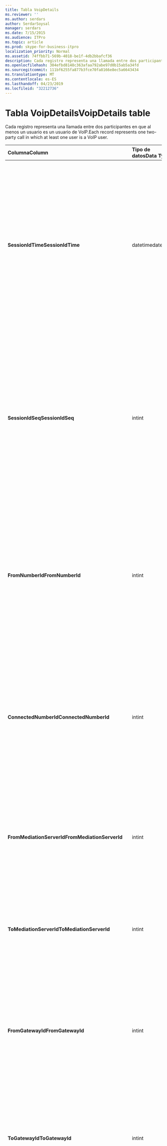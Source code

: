 ```yaml
---
title: Tabla VoipDetails
ms.reviewer: ''
ms.author: serdars
author: SerdarSoysal
manager: serdars
ms.date: 7/15/2015
ms.audience: ITPro
ms.topic: article
ms.prod: skype-for-business-itpro
localization_priority: Normal
ms.assetid: 74ffbb71-569b-4018-be1f-4db2bbafcf36
description: Cada registro representa una llamada entre dos participantes en que al menos un usuario es un usuario de VoIP.
ms.openlocfilehash: 304efbd8148c363afaa792abe97d0b15ab5a34fd
ms.sourcegitcommit: 111bf6255fa877b3fce70fa8166e8ec5a6643434
ms.translationtype: MT
ms.contentlocale: es-ES
ms.lasthandoff: 04/23/2019
ms.locfileid: "32212736"
---
```

# <a name="voipdetails-table"></a><span data-ttu-id="60ec6-103">Tabla VoipDetails</span><span class="sxs-lookup"><span data-stu-id="60ec6-103">VoipDetails table</span></span>
 
<span data-ttu-id="60ec6-104">Cada registro representa una llamada entre dos participantes en que al menos un usuario es un usuario de VoIP.</span><span class="sxs-lookup"><span data-stu-id="60ec6-104">Each record represents one two-party call in which at least one user is a VoIP user.</span></span>
  
|<span data-ttu-id="60ec6-105">**Columna**</span><span class="sxs-lookup"><span data-stu-id="60ec6-105">**Column**</span></span>|<span data-ttu-id="60ec6-106">**Tipo de datos**</span><span class="sxs-lookup"><span data-stu-id="60ec6-106">**Data Type**</span></span>|<span data-ttu-id="60ec6-107">**Clave o índice**</span><span class="sxs-lookup"><span data-stu-id="60ec6-107">**Key/Index**</span></span>|<span data-ttu-id="60ec6-108">**Detalles**</span><span class="sxs-lookup"><span data-stu-id="60ec6-108">**Details**</span></span>|
|:-----|:-----|:-----|:-----|
|<span data-ttu-id="60ec6-109">**SessionIdTime**</span><span class="sxs-lookup"><span data-stu-id="60ec6-109">**SessionIdTime**</span></span> <br/> |<span data-ttu-id="60ec6-110">datetime</span><span class="sxs-lookup"><span data-stu-id="60ec6-110">datetime</span></span>  <br/> |<span data-ttu-id="60ec6-111">Primary</span><span class="sxs-lookup"><span data-stu-id="60ec6-111">Primary</span></span>  <br/> |<span data-ttu-id="60ec6-112">Hora de la solicitud de sesión.</span><span class="sxs-lookup"><span data-stu-id="60ec6-112">Time of session request.</span></span> <span data-ttu-id="60ec6-113">Se utiliza en forma conjunta con **SessionIdSeq** para identificar de forma exclusiva una sesión.</span><span class="sxs-lookup"><span data-stu-id="60ec6-113">Used in conjunction with **SessionIdSeq** to uniquely identify a session.</span></span> <span data-ttu-id="60ec6-114">Vea la [tabla en Skype para Business Server 2015 Dialogs](dialogs.md) para obtener más información.</span><span class="sxs-lookup"><span data-stu-id="60ec6-114">See the [Dialogs table in Skype for Business Server 2015](dialogs.md) for more information.</span></span> <br/> |
|<span data-ttu-id="60ec6-115">**SessionIdSeq**</span><span class="sxs-lookup"><span data-stu-id="60ec6-115">**SessionIdSeq**</span></span> <br/> |<span data-ttu-id="60ec6-116">int</span><span class="sxs-lookup"><span data-stu-id="60ec6-116">int</span></span>  <br/> |<span data-ttu-id="60ec6-117">Primary</span><span class="sxs-lookup"><span data-stu-id="60ec6-117">Primary</span></span>  <br/> |<span data-ttu-id="60ec6-118">Número de identificador para identificar la sesión.</span><span class="sxs-lookup"><span data-stu-id="60ec6-118">ID number to identify the session.</span></span> <span data-ttu-id="60ec6-119">Se utiliza junto con **SessionIdTime** para identificar de forma exclusiva una sesión.</span><span class="sxs-lookup"><span data-stu-id="60ec6-119">Used in conjunction with **SessionIdTime** to uniquely identify a session.</span></span> <span data-ttu-id="60ec6-120">Vea la [tabla en Skype para Business Server 2015 Dialogs](dialogs.md) para obtener más información.</span><span class="sxs-lookup"><span data-stu-id="60ec6-120">See the [Dialogs table in Skype for Business Server 2015](dialogs.md) for more information.</span></span> <br/> |
|<span data-ttu-id="60ec6-121">**FromNumberId**</span><span class="sxs-lookup"><span data-stu-id="60ec6-121">**FromNumberId**</span></span> <br/> |<span data-ttu-id="60ec6-122">int</span><span class="sxs-lookup"><span data-stu-id="60ec6-122">int</span></span>  <br/> |<span data-ttu-id="60ec6-123">Externa</span><span class="sxs-lookup"><span data-stu-id="60ec6-123">Foreign</span></span>  <br/> |<span data-ttu-id="60ec6-124">**PhoneId** del autor de la llamada.</span><span class="sxs-lookup"><span data-stu-id="60ec6-124">**PhoneId** of the caller.</span></span> <span data-ttu-id="60ec6-125">Vea la [tabla de teléfonos](phones.md) para obtener más información.</span><span class="sxs-lookup"><span data-stu-id="60ec6-125">See the [Phones table](phones.md) for more information.</span></span> <span data-ttu-id="60ec6-126">Si no NULL y **FromGatewayId** no es nulo, el autor de la llamada era un usuario de RTC.</span><span class="sxs-lookup"><span data-stu-id="60ec6-126">If not NULL and **FromGatewayId** is not NULL, then the caller was a PSTN user.</span></span> <br/> |
|<span data-ttu-id="60ec6-127">**ConnectedNumberId**</span><span class="sxs-lookup"><span data-stu-id="60ec6-127">**ConnectedNumberId**</span></span> <br/> |<span data-ttu-id="60ec6-128">int</span><span class="sxs-lookup"><span data-stu-id="60ec6-128">int</span></span>  <br/> |<span data-ttu-id="60ec6-129">Externa</span><span class="sxs-lookup"><span data-stu-id="60ec6-129">Foreign</span></span>  <br/> |<span data-ttu-id="60ec6-130">**PhoneId** del destinatario de la llamada.</span><span class="sxs-lookup"><span data-stu-id="60ec6-130">**PhoneId** of the call receiver.</span></span> <span data-ttu-id="60ec6-131">Vea la [tabla de teléfonos](phones.md) para obtener más información.</span><span class="sxs-lookup"><span data-stu-id="60ec6-131">See the [Phones table](phones.md) for more information.</span></span> <span data-ttu-id="60ec6-132">Si no NULL y **ToGatewayId** no es nulo, el destinatario de la llamada era un usuario de RTC.</span><span class="sxs-lookup"><span data-stu-id="60ec6-132">If not NULL and **ToGatewayId** is not NULL, then the call receiver was a PSTN user.</span></span> <br/> |
|<span data-ttu-id="60ec6-133">**FromMediationServerId**</span><span class="sxs-lookup"><span data-stu-id="60ec6-133">**FromMediationServerId**</span></span> <br/> |<span data-ttu-id="60ec6-134">int</span><span class="sxs-lookup"><span data-stu-id="60ec6-134">int</span></span>  <br/> |<span data-ttu-id="60ec6-135">Externa</span><span class="sxs-lookup"><span data-stu-id="60ec6-135">Foreign</span></span>  <br/> |<span data-ttu-id="60ec6-136">El servidor de mediación que proviene la llamada.</span><span class="sxs-lookup"><span data-stu-id="60ec6-136">The Mediation Server the call is coming from.</span></span> <span data-ttu-id="60ec6-137">Consulte la [tabla MediationServers](mediationservers.md) para obtener más información.</span><span class="sxs-lookup"><span data-stu-id="60ec6-137">See the [MediationServers table](mediationservers.md) for more information.</span></span> <br/> |
|<span data-ttu-id="60ec6-138">**ToMediationServerId**</span><span class="sxs-lookup"><span data-stu-id="60ec6-138">**ToMediationServerId**</span></span> <br/> |<span data-ttu-id="60ec6-139">int</span><span class="sxs-lookup"><span data-stu-id="60ec6-139">int</span></span>  <br/> |<span data-ttu-id="60ec6-140">Externa</span><span class="sxs-lookup"><span data-stu-id="60ec6-140">Foreign</span></span>  <br/> |<span data-ttu-id="60ec6-141">Se trata del servidor de mediación denominado.</span><span class="sxs-lookup"><span data-stu-id="60ec6-141">The Mediation Server called is going to.</span></span> <span data-ttu-id="60ec6-142">Consulte la [tabla MediationServers](mediationservers.md) para obtener más información.</span><span class="sxs-lookup"><span data-stu-id="60ec6-142">See the [MediationServers table](mediationservers.md) for more information.</span></span> <br/> |
|<span data-ttu-id="60ec6-143">**FromGatewayId**</span><span class="sxs-lookup"><span data-stu-id="60ec6-143">**FromGatewayId**</span></span> <br/> |<span data-ttu-id="60ec6-144">int</span><span class="sxs-lookup"><span data-stu-id="60ec6-144">int</span></span>  <br/> |<span data-ttu-id="60ec6-145">Externa</span><span class="sxs-lookup"><span data-stu-id="60ec6-145">Foreign</span></span>  <br/> |<span data-ttu-id="60ec6-146">Puerta de enlace de la llamada es procedentes de.</span><span class="sxs-lookup"><span data-stu-id="60ec6-146">Gateway the call is coming from.</span></span> <span data-ttu-id="60ec6-147">Consulte la [tabla de puertas de enlace de Skype para Business Server 2015](gateways.md) para obtener más información.</span><span class="sxs-lookup"><span data-stu-id="60ec6-147">See the [Gateways table in Skype for Business Server 2015](gateways.md) for more information.</span></span> <br/> |
|<span data-ttu-id="60ec6-148">**ToGatewayId**</span><span class="sxs-lookup"><span data-stu-id="60ec6-148">**ToGatewayId**</span></span> <br/> |<span data-ttu-id="60ec6-149">int</span><span class="sxs-lookup"><span data-stu-id="60ec6-149">int</span></span>  <br/> |<span data-ttu-id="60ec6-150">Externa</span><span class="sxs-lookup"><span data-stu-id="60ec6-150">Foreign</span></span>  <br/> |<span data-ttu-id="60ec6-151">Puerta de enlace de la llamada se va a.</span><span class="sxs-lookup"><span data-stu-id="60ec6-151">Gateway the call is going to.</span></span> <span data-ttu-id="60ec6-152">Consulte la [tabla de puertas de enlace de Skype para Business Server 2015](gateways.md) para obtener más información.</span><span class="sxs-lookup"><span data-stu-id="60ec6-152">See the [Gateways table in Skype for Business Server 2015](gateways.md) for more information.</span></span> <br/> |
|<span data-ttu-id="60ec6-153">**DisconnectedbyURIId**</span><span class="sxs-lookup"><span data-stu-id="60ec6-153">**DisconnectedbyURIId**</span></span> <br/> |<span data-ttu-id="60ec6-154">int</span><span class="sxs-lookup"><span data-stu-id="60ec6-154">int</span></span>  <br/> |<span data-ttu-id="60ec6-155">Externa</span><span class="sxs-lookup"><span data-stu-id="60ec6-155">Foreign</span></span>  <br/> |<span data-ttu-id="60ec6-156">URI del usuario que ha desconectado la llamada, si el usuario tiene un identificador URI.</span><span class="sxs-lookup"><span data-stu-id="60ec6-156">URI of the user who disconnected the call, if the user has a URI.</span></span> <span data-ttu-id="60ec6-157">Consulte la [tabla de los usuarios](users.md) para obtener más información.</span><span class="sxs-lookup"><span data-stu-id="60ec6-157">See the [Users table](users.md) for more information.</span></span> <br/> |
|<span data-ttu-id="60ec6-158">**DisconnectedbyPhoneId**</span><span class="sxs-lookup"><span data-stu-id="60ec6-158">**DisconnectedbyPhoneId**</span></span> <br/> |<span data-ttu-id="60ec6-159">int</span><span class="sxs-lookup"><span data-stu-id="60ec6-159">int</span></span>  <br/> |<span data-ttu-id="60ec6-160">Externa</span><span class="sxs-lookup"><span data-stu-id="60ec6-160">Foreign</span></span>  <br/> |<span data-ttu-id="60ec6-161">Identificador del teléfono que ha desconectado la llamada se desconectó desde un teléfono.</span><span class="sxs-lookup"><span data-stu-id="60ec6-161">ID of the phone that disconnected the call was disconnected from a phone.</span></span> <span data-ttu-id="60ec6-162">Vea la [tabla de teléfonos](phones.md) para obtener más información.</span><span class="sxs-lookup"><span data-stu-id="60ec6-162">See the [Phones table](phones.md) for more information.</span></span> <br/> |
|<span data-ttu-id="60ec6-163">**LastModifiedTime**</span><span class="sxs-lookup"><span data-stu-id="60ec6-163">**LastModifiedTime**</span></span> <br/> |<span data-ttu-id="60ec6-164">Fecha y hora</span><span class="sxs-lookup"><span data-stu-id="60ec6-164">Datetime</span></span>  <br/> ||<span data-ttu-id="60ec6-165">Para uso interno por el servicio de supervisión.</span><span class="sxs-lookup"><span data-stu-id="60ec6-165">For internal use by the Monitoring service.</span></span>  <br/> <span data-ttu-id="60ec6-166">Este campo se introdujo en Skype para Business Server 2015.</span><span class="sxs-lookup"><span data-stu-id="60ec6-166">This field was introduced in Skype for Business Server 2015.</span></span>  <br/> |
   


